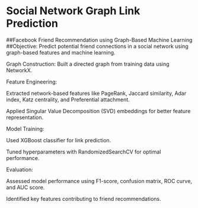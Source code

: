 # Social Network Graph Link Prediction

##Facebook Friend Recommendation using Graph-Based Machine Learning
##Objective: Predict potential friend connections in a social network using graph-based features and machine learning.

Graph Construction: Built a directed graph from training data using NetworkX.

Feature Engineering:

Extracted network-based features like PageRank, Jaccard similarity, Adar index, Katz centrality, and Preferential attachment.

Applied Singular Value Decomposition (SVD) embeddings for better feature representation.

Model Training:

Used XGBoost classifier for link prediction.

Tuned hyperparameters with RandomizedSearchCV for optimal performance.

Evaluation:

Assessed model performance using F1-score, confusion matrix, ROC curve, and AUC score.

Identified key features contributing to friend recommendations.
